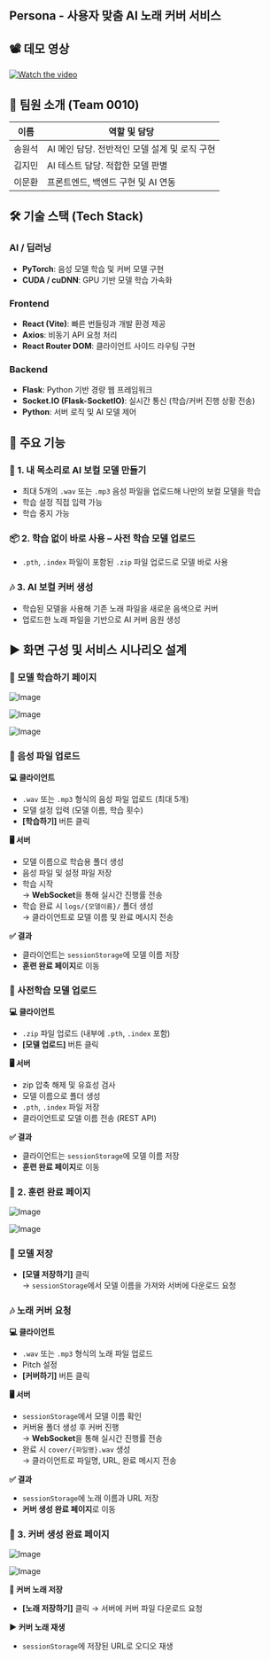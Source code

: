 ## Persona - 사용자 맞춤 AI 노래 커버 서비스

## 📽️ 데모 영상 

[![Watch the video](https://img.youtube.com/vi/uwgDTwltX6Q/0.jpg)](https://www.youtube.com/watch?v=uwgDTwltX6Q)

## 👥 팀원 소개 (Team 0010)

| 이름     | 역할 및 담당 |
|----------|---------------|
| 송원석   | AI 메인 담당. 전반적인 모델 설계 및 로직 구현 |
| 김지민   | AI 테스트 담당. 적합한 모델 판별 |
| 이문환   | 프론트엔드, 백엔드 구현 및 AI 연동 |


## 🛠 기술 스택 (Tech Stack)

### AI / 딥러닝
- **PyTorch**: 음성 모델 학습 및 커버 모델 구현
- **CUDA / cuDNN**: GPU 기반 모델 학습 가속화

### Frontend
- **React (Vite)**: 빠른 번들링과 개발 환경 제공
- **Axios**: 비동기 API 요청 처리
- **React Router DOM**: 클라이언트 사이드 라우팅 구현

### Backend
- **Flask**: Python 기반 경량 웹 프레임워크
- **Socket.IO (Flask-SocketIO)**: 실시간 통신 (학습/커버 진행 상황 전송)
- **Python**: 서버 로직 및 AI 모델 제어

## 🚀 주요 기능

### 🧠 1. 내 목소리로 AI 보컬 모델 만들기
- 최대 5개의 `.wav` 또는 `.mp3` 음성 파일을 업로드해 나만의 보컬 모델을 학습
- 학습 설정 직접 입력 가능
- 학습 중지 가능

### 📦 2. 학습 없이 바로 사용 – 사전 학습 모델 업로드
- `.pth`, `.index` 파일이 포함된 `.zip` 파일 업로드로 모델 바로 사용

### 🎶 3. AI 보컬 커버 생성
- 학습된 모델을 사용해 기존 노래 파일을 새로운 음색으로 커버
- 업로드한 노래 파일을 기반으로 AI 커버 음원 생성


## ▶️ 화면 구성 및 서비스 시나리오 설계

###  📄 모델 학습하기 페이지
![Image](https://github.com/user-attachments/assets/95c72fc4-68b8-4937-a2d4-d96027657f77)

![Image](https://github.com/user-attachments/assets/7174282b-0ee7-4829-a9f3-27f96dd52e8a)

![Image](https://github.com/user-attachments/assets/3f5ba2f2-c29a-40db-8269-aea8ae6ba4ce)
### 📂 음성 파일 업로드
**💻 클라이언트**
- `.wav` 또는 `.mp3` 형식의 음성 파일 업로드 (최대 5개)
- 모델 설정 입력 (모델 이름, 학습 횟수)
- **[학습하기]** 버튼 클릭

**🖥️ 서버**
- 모델 이름으로 학습용 폴더 생성
- 음성 파일 및 설정 파일 저장
- 학습 시작  
  → **WebSocket**을 통해 실시간 진행률 전송
- 학습 완료 시 `logs/{모델이름}/` 폴더 생성  
  → 클라이언트로 모델 이름 및 완료 메시지 전송

**✅ 결과**
- 클라이언트는 `sessionStorage`에 모델 이름 저장
- **훈련 완료 페이지**로 이동


### 📂 사전학습 모델 업로드

**💻 클라이언트**
- `.zip` 파일 업로드 (내부에 `.pth`, `.index` 포함)
- **[모델 업로드]** 버튼 클릭

**🖥️ 서버**
- zip 압축 해제 및 유효성 검사
- 모델 이름으로 폴더 생성
- `.pth`, `.index` 파일 저장
- 클라이언트로 모델 이름 전송 (REST API)

**✅ 결과**
- 클라이언트는 `sessionStorage`에 모델 이름 저장
- **훈련 완료 페이지**로 이동



### 📄 2. 훈련 완료 페이지
![Image](https://github.com/user-attachments/assets/155964c8-9a32-4329-9d02-d10ed0f45412)

![Image](https://github.com/user-attachments/assets/9f91fb24-5015-4eba-9772-63c1729ddf17)

### 💾 모델 저장
- **[모델 저장하기]** 클릭  
  → `sessionStorage`에서 모델 이름을 가져와 서버에 다운로드 요청

### 🎶 노래 커버 요청
**💻 클라이언트**
- `.wav` 또는 `.mp3` 형식의 노래 파일 업로드
- Pitch 설정
- **[커버하기]** 버튼 클릭

**🖥️ 서버**
- `sessionStorage`에서 모델 이름 확인
- 커버용 폴더 생성 후 커버 진행  
  → **WebSocket**을 통해 실시간 진행률 전송
- 완료 시 `cover/{파일명}.wav` 생성  
  → 클라이언트로 파일명, URL, 완료 메시지 전송

**✅ 결과**
- `sessionStorage`에 노래 이름과 URL 저장
- **커버 생성 완료 페이지**로 이동


### 📄 3. 커버 생성 완료 페이지
![Image](https://github.com/user-attachments/assets/48ee1fb5-2e66-490c-a26a-cfae658a6e8b)

![Image](https://github.com/user-attachments/assets/3caf4780-d0ef-4794-8e82-c20e4cf7b8d2)

**💾 커버 노래 저장**
- **[노래 저장하기]** 클릭 → 서버에 커버 파일 다운로드 요청

**▶️ 커버 노래 재생**
- `sessionStorage`에 저장된 URL로 오디오 재생